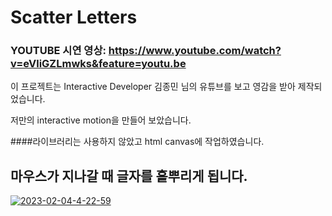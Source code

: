 # Scatter Letters

### YOUTUBE 시연 영상: https://www.youtube.com/watch?v=eVliGZLmwks&feature=youtu.be

이 프로젝트는 Interactive Developer 김종민 님의 유튜브를 보고 영감을 받아 제작되었습니다.

저만의 interactive motion을 만들어 보았습니다.

####라이브러리는 사용하지 않았고 html canvas에 작업하였습니다.

## 마우스가 지나갈 때 글자를 흩뿌리게 됩니다.

<a href="https://ibb.co/ZL1N99L"><img src="https://i.ibb.co/tmP3RRm/2023-02-04-4-22-59.png" alt="2023-02-04-4-22-59" border="0" /></a>
